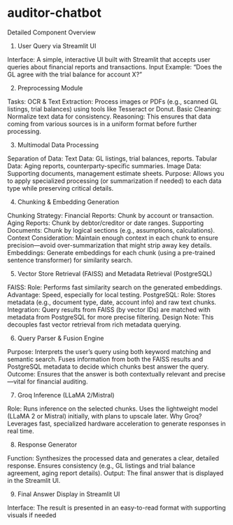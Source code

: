 # auditor-chatbot

Detailed Component Overview

1. User Query via Streamlit UI

Interface: A simple, interactive UI built with Streamlit that accepts user queries about financial reports and transactions.
Input Example: “Does the GL agree with the trial balance for account X?”


2. Preprocessing Module

Tasks:
OCR & Text Extraction: Process images or PDFs (e.g., scanned GL listings, trial balances) using tools like Tesseract or Donut.
Basic Cleaning: Normalize text data for consistency.
Reasoning: This ensures that data coming from various sources is in a uniform format before further processing.


3. Multimodal Data Processing

Separation of Data:
Text Data: GL listings, trial balances, reports.
Tabular Data: Aging reports, counterparty-specific summaries.
Image Data: Supporting documents, management estimate sheets.
Purpose: Allows you to apply specialized processing (or summarization if needed) to each data type while preserving critical details.


4. Chunking & Embedding Generation

Chunking Strategy:
Financial Reports: Chunk by account or transaction.
Aging Reports: Chunk by debtor/creditor or date ranges.
Supporting Documents: Chunk by logical sections (e.g., assumptions, calculations).
Context Consideration: Maintain enough context in each chunk to ensure precision—avoid over-summarization that might strip away key details.
Embeddings: Generate embeddings for each chunk (using a pre-trained sentence transformer) for similarity search.


5. Vector Store Retrieval (FAISS) and Metadata Retrieval (PostgreSQL)

FAISS:
Role: Performs fast similarity search on the generated embeddings.
Advantage: Speed, especially for local testing.
PostgreSQL:
Role: Stores metadata (e.g., document type, date, account info) and raw text chunks.
Integration: Query results from FAISS (by vector IDs) are matched with metadata from PostgreSQL for more precise filtering.
Design Note: This decouples fast vector retrieval from rich metadata querying.


6. Query Parser & Fusion Engine

Purpose:
Interprets the user’s query using both keyword matching and semantic search.
Fuses information from both the FAISS results and PostgreSQL metadata to decide which chunks best answer the query.
Outcome: Ensures that the answer is both contextually relevant and precise—vital for financial auditing.


7. Groq Inference (LLaMA 2/Mistral)

Role:
Runs inference on the selected chunks.
Uses the lightweight model (LLaMA 2 or Mistral) initially, with plans to upscale later.
Why Groq? Leverages fast, specialized hardware acceleration to generate responses in real time.

8. Response Generator

Function:
Synthesizes the processed data and generates a clear, detailed response.
Ensures consistency (e.g., GL listings and trial balance agreement, aging report details).
Output: The final answer that is displayed in the Streamlit UI.


9. Final Answer Display in Streamlit UI

Interface: The result is presented in an easy-to-read format with supporting visuals if needed
